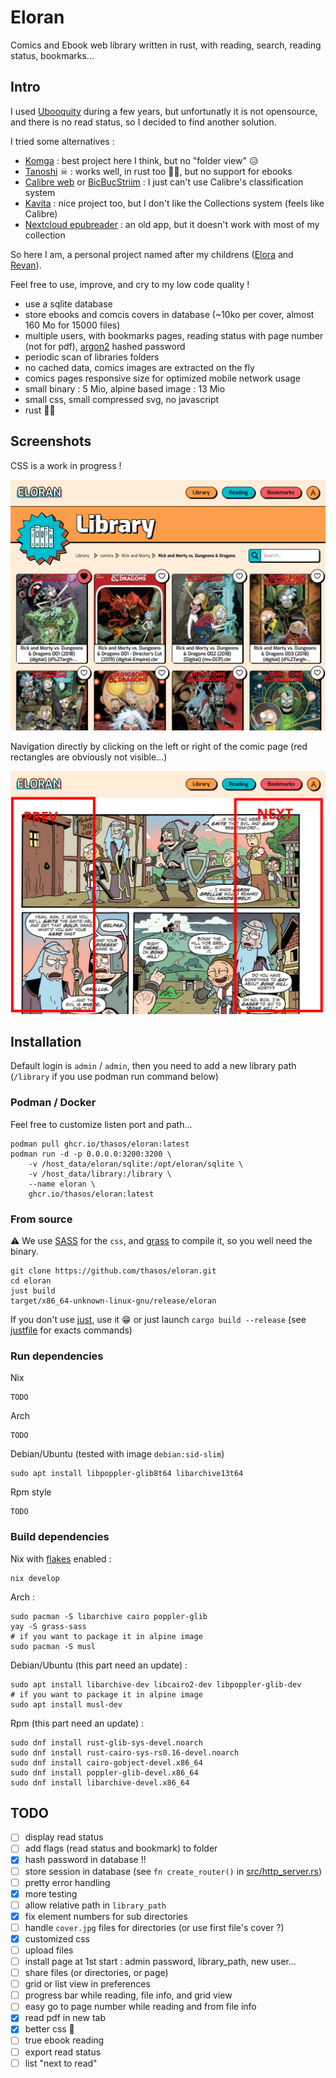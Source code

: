 # Eloran

Comics and Ebook web library written in rust, with reading, search, reading status, bookmarks...

## Intro

I used [Ubooquity](https://vaemendis.net/ubooquity/) during a few years, but unfortunatly it is not opensource, and there is no read status, so I decided to find another solution.

I tried some alternatives :
- [Komga](https://komga.org) : best project here I think, but no "folder view" 😥
- [Tanoshi](https://github.com/faldez/tanoshi) ☠ : works well, in rust too 🦀🚀, but no support for ebooks
- [Calibre web](https://github.com/janeczku/calibre-web) or [BicBucStriim](https://github.com/rvolz/BicBucStriim) : I just can't use Calibre's classification system
- [Kavita](https://github.com/Kareadita/Kavita) : nice project too, but I don't like the Collections system (feels like Calibre)
- [Nextcloud epubreader](https://apps.nextcloud.com/apps/epubreader) : an old app, but it doesn't work with most of my collection

So here I am, a personal project named after my childrens ([Elora](https://en.wikipedia.org/wiki/Elora_Danan) and [Revan](https://en.wikipedia.org/wiki/Revan)).

Feel free to use, improve, and cry to my low code quality !

- use a sqlite database
- store ebooks and comcis covers in database (~10ko per cover, almost 160 Mo for 15000 files)
- multiple users, with bookmarks pages, reading status with page number (not for pdf), [argon2](https://en.wikipedia.org/wiki/Argon2) hashed password
- periodic scan of libraries folders
- no cached data, comics images are extracted on the fly
- comics pages responsive size for optimized mobile network usage
- small binary : 5 Mio, alpine based image : 13 Mio
- small css, small compressed svg, no javascript
- rust 🦀🚀

## Screenshots

CSS is a work in progress !

![grid view](./doc/grid.png)

Navigation directly by clicking on the left or right of the comic page (red rectangles are obviously not visible...)

![reading](./doc/reading.png)

## Installation

Default login is `admin` / `admin`, then you need to add a new library path (`/library` if you use podman run command below)

### Podman / Docker

Feel free to customize listen port and path...

```
podman pull ghcr.io/thasos/eloran:latest
podman run -d -p 0.0.0.0:3200:3200 \
    -v /host_data/eloran/sqlite:/opt/eloran/sqlite \
    -v /host_data/library:/library \
    --name eloran \
    ghcr.io/thasos/eloran:latest
```


### From source

⚠ We use [SASS](https://sass-lang.com/documentation/) for the `css`, and [grass](https://github.com/connorskees/grass) to compile it, so you well need the binary.

```
git clone https://github.com/thasos/eloran.git
cd eloran
just build
target/x86_64-unknown-linux-gnu/release/eloran
```

If you don't use [just](https://github.com/casey/just), use it 😁 or just launch `cargo build --release` (see [justfile](./justfile) for exacts commands)

### Run dependencies

Nix
```
TODO
```

Arch
```
TODO
```

Debian/Ubuntu (tested with image `debian:sid-slim`)
```
sudo apt install libpoppler-glib8t64 libarchive13t64
```

Rpm style
```
TODO
```

### Build dependencies

Nix with [flakes](https://nixos.wiki/wiki/flakes) enabled :
```
nix develop
```

Arch :
```
sudo pacman -S libarchive cairo poppler-glib
yay -S grass-sass
# if you want to package it in alpine image
sudo pacman -S musl
```

Debian/Ubuntu (this part need an update) :
```
sudo apt install libarchive-dev libcairo2-dev libpoppler-glib-dev
# if you want to package it in alpine image
sudo apt install musl-dev
```

Rpm (this part need an update) :
```
sudo dnf install rust-glib-sys-devel.noarch
sudo dnf install rust-cairo-sys-rs0.16-devel.noarch
sudo dnf install cairo-gobject-devel.x86_64
sudo dnf install poppler-glib-devel.x86_64
sudo dnf install libarchive-devel.x86_64
```

## TODO

- [ ] display read status
- [ ] add flags (read status and bookmark) to folder
- [x] hash password in database !!
- [ ] store session in database (see `fn create_router()` in [src/http_server.rs](http_server.rs))
- [ ] pretty error handling
- [x] more testing
- [ ] allow relative path in `library_path`
- [x] fix element numbers for sub directories
- [ ] handle `cover.jpg` files for directories (or use first file's cover ?)
- [x] customized css
- [ ] upload files
- [ ] install page at 1st start : admin password, library_path, new user...
- [ ] share files (or directories, or page)
- [ ] grid or list view in preferences
- [ ] progress bar while reading, file info, and grid view
- [ ] easy go to page number while reading and from file info
- [x] read pdf in new tab
- [x] better css 🤪
- [ ] true ebook reading
- [ ] export read status
- [ ] list "next to read"
